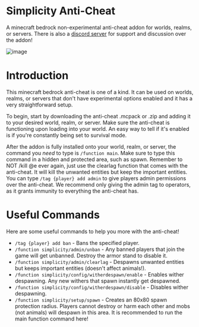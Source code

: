 # Simplicity Anti-Cheat

A minecraft bedrock non-experimental anti-cheat addon for worlds, realms, or servers. There is also a [discord server](https://discord.com/invite/yyBRVcpmh7) for support and discussion over the addon!

![image](https://user-images.githubusercontent.com/95001376/233902821-6031d785-e1ce-4da2-8616-32695d85a1af.png)

# Introduction
This minecraft bedrock anti-cheat is one of a kind. It can be used on worlds, realms, or servers that don't have experimental options enabled and it has a very straightforward setup. 

To begin, start by downloading the anti-cheat .mcpack or .zip and adding it to your desired world, realm, or server. Make sure the anti-cheat is functioning upon loading into your world. An easy way to tell if it's enabled is if you're constantly being set to survival mode.

After the addon is fully installed onto your world, realm, or server, the command you *need* to type is `/function main`. Make sure to type this command in a hidden and protected area, such as spawn. Remember to NOT /kill @e ever again, just use the clearlag function that comes with the anti-cheat. It will kill the unwanted entities but keep the important entities. You can type `/tag {player} add admin` to give players admin permissions over the anti-cheat. We recommend only giving the admin tag to operators, as it grants immunity to everything the anti-cheat has.

# Useful Commands
Here are some useful commands to help you more with the anti-cheat!

- `/tag {player} add ban` - Bans the specified player.
- `/function simplicity/admin/unban` - Any banned players that join the game will get unbanned. Destroy the armor stand to disable it.
- `/function simplicity/admin/clearlag` - Despawns unwanted entities but keeps important entities (doesn't affect animals!).
- `/function simplicity/config/witherdespawn/enable` - Enables wither despawning. Any new withers that spawn instantly get despawned.
- `/function simplicity/config/witherdespawn/disable` - Disables wither despawning.
- `/function simplicity/setup/spawn` - Creates an 80x80 spawn protection radius. Players cannot destroy or harm each other and mobs (not animals) will despawn in this area. It is recommended to run the main function command here!
